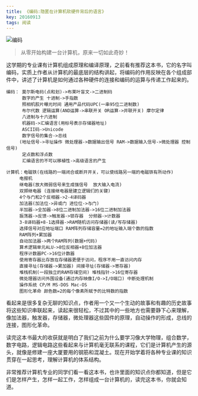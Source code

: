 ```yaml
---
title: 《编码:隐匿在计算机软硬件背后的语言》
key: 20160913
tags: 阅读
---
```



![编码](https://i.loli.net/2018/08/16/5b751c56c4ab0.jpg)

>从零开始构建一台计算机，原来一切如此奇妙！

这学期的专业课有计算机组成原理和编译原理，之前看有推荐这本书，它的名字叫编码，实质上作者从计算机的最底层的结构讲起，将编码的作用反映在各个组成部件中，讲述了计算机是如何通过各种硬件的连接和编码的运算与传递工作起来的。


<!--more-->

~~~
编码： 莫尔斯电码(点和划)->布莱叶盲文->二进制码
      数字的产生 十进制->手指数
      照相机胶片曝光时间 通用产品代码UPC(一串95位二进制数)
      布尔代数 逻辑运算(AND运算->串联开关 OR运算->并联开关) 摩尔定律
      八进制与十六进制
      机器码->汇编语言(用标号表示存储器地址)
      ASCII码->Unicode
      数字信号的集合->总线
     (地址信号->寻址操作 微处理器->数据输出信号 RAM->数据输入信号->微处理器 控制信号)
      定点数和浮点数
      汇编语言的不可以移植性->高级语言的产生

计算机：电磁铁(在线路的一端闭合或断开开关，可以使线路另一端的电磁铁有所动作) 
     电报机
     继电器(放大微弱信号来生成强信号  放大输入电流)  
     双掷继电器 (连接继电器是建立逻辑们的关键)
     4个与门和2个反相器->2-4译码器
     加法器(加法位->异或门 进位位->与门)
     半加器->全加器->8位二进制加法器->16位二进制加法器
     振荡器->反馈->触发器->锁存器  分频器->计数器
     3-8译码器+8-1选择器->RAM随机访问存储器(读/写存储器)
     选择信号对应地址端口 RAM阵列存储容量=2的地址输入端个数的指数
     RAM阵列+累加器
     自动加法器->两个RAM阵列(数据+代码)
     算术逻辑单元ALU->8位反相器+8位加法器
     程序计数器PC->16位计数器
     使用寄存器比存放在存储器更便于访问，程序不用一直访问内存
     直接寻址(存储器->累加器) 间接寻址(存储器->寄存器)
     堆栈机制(一段独立的RAM存储空间) 堆栈指针->16位寄存器
     微处理器访问外围设备(通过内存映像I/O->I/O端口) 中断处理机制
     操作系统 CP/M MS-DOS Mac-OS
     图形化革命 颜色数=2的每个像素所赋予的比特数的指数
~~~
     
看起来是很多复杂无聊的知识点，作者用一个又一个生动的故事和有趣的历史故事将这些知识串联起来，读起来很轻松，不过其中的一些地方也需要静下心来理解，像加法器，触发器，存储器，微处理器这些固件的原理，自动操作的形成，总线的连接，图形化革命。

读完这本书最大的收获就是明白了我们之前为什么要学习像大学物理，组合数学，数字电路，逻辑电路这些看起来与计算机毫无联系的课程，它们是计算机产生的源头，就像是修建一座大厦要用的钢筋和混凝土。现在开始学着将各种专业课的知识贯穿在一起思考，理解计算机的体系结构。

非常推荐计算机专业的同学们看一看这本书，也许里面的知识点你都知道，但是它们是怎样产生，怎样一起工作，怎样组成一台计算机的，读完这本书，你就会知道。
